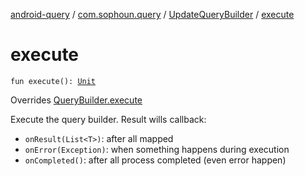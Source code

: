 [android-query](../../index.md) / [com.sophoun.query](../index.md) / [UpdateQueryBuilder](index.md) / [execute](./execute.md)

# execute

`fun execute(): `[`Unit`](https://kotlinlang.org/api/latest/jvm/stdlib/kotlin/-unit/index.html)

Overrides [QueryBuilder.execute](../-query-builder/execute.md)

Execute the query builder. Result wills callback:

* `onResult(List<T>)`: after all mapped
* `onError(Exception)`: when something happens during execution
* `onCompleted()`: after all process completed (even error happen)
